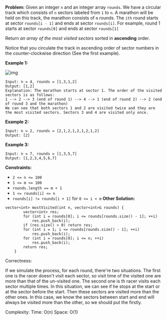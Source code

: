 **Problem:**
Given an integer `n` and an integer array `rounds`. We have a circular track which consists of `n` sectors labeled from `1` to `n`. A marathon will be held on this track, the marathon consists of `m` rounds. The `ith` round starts at sector `rounds[i - 1]` and ends at sector `rounds[i]`. For example, round 1 starts at sector `rounds[0]` and ends at sector `rounds[1]`

Return *an array of the most visited sectors* sorted in **ascending** order.

Notice that you circulate the track in ascending order of sector numbers in the counter-clockwise direction (See the first example).

 

**Example 1:**

![img](https://assets.leetcode.com/uploads/2020/08/14/tmp.jpg)

```
Input: n = 4, rounds = [1,3,1,2]
Output: [1,2]
Explanation: The marathon starts at sector 1. The order of the visited sectors is as follows:
1 --> 2 --> 3 (end of round 1) --> 4 --> 1 (end of round 2) --> 2 (end of round 3 and the marathon)
We can see that both sectors 1 and 2 are visited twice and they are the most visited sectors. Sectors 3 and 4 are visited only once.
```

**Example 2:**

```
Input: n = 2, rounds = [2,1,2,1,2,1,2,1,2]
Output: [2]
```

**Example 3:**

```
Input: n = 7, rounds = [1,3,5,7]
Output: [1,2,3,4,5,6,7]
```

 

**Constraints:**

- `2 <= n <= 100`
- `1 <= m <= 100`
- `rounds.length == m + 1`
- `1 <= rounds[i] <= n`
- `rounds[i] != rounds[i + 1]` for `0 <= i < m`
**Other Solution:**
```
vector<int> mostVisited(int n, vector<int>& rounds) {
        vector<int> res;
        for (int i = rounds[0]; i <= rounds[rounds.size() - 1]; ++i)
            res.push_back(i);
        if (res.size() > 0) return res;
        for (int i = 1; i <= rounds[rounds.size() - 1]; ++i)
            res.push_back(i);
        for (int i = rounds[0]; i <= n; ++i)
            res.push_back(i);
        return res;
    }
```
Correctness:

If we simulate the process, for each round, there're two situations. The first one is the racer doesn't visit each sector, so visit time of the visited one are more than that of the un-visited one. The second one is th racer visits each sector multiple times. In this situation, we can see if he stops at the start or at the sector before the start. Then these sectors are visited more than the other ones. In this case, we know the sectors between start and end will always be visited more than the other, so we should put the firstly.

Complexity:
Time: O(n)
Space: O(1)